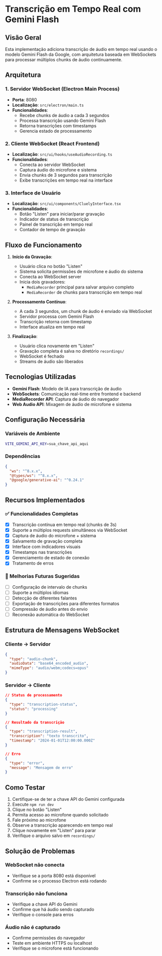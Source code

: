 # Transcrição em Tempo Real com Gemini Flash

## Visão Geral

Esta implementação adiciona transcrição de áudio em tempo real usando o modelo Gemini Flash da Google, com arquitetura baseada em WebSockets para processar múltiplos chunks de áudio continuamente.

## Arquitetura

### 1. Servidor WebSocket (Electron Main Process)
- **Porta**: 8080
- **Localização**: `src/electron/main.ts`
- **Funcionalidades**:
  - Recebe chunks de áudio a cada 3 segundos
  - Processa transcrição usando Gemini Flash
  - Retorna transcrições com timestamps
  - Gerencia estado de processamento

### 2. Cliente WebSocket (React Frontend)
- **Localização**: `src/ui/hooks/useAudioRecording.ts`
- **Funcionalidades**:
  - Conecta ao servidor WebSocket
  - Captura áudio do microfone e sistema
  - Envia chunks de 3 segundos para transcrição
  - Exibe transcrições em tempo real na interface

### 3. Interface de Usuário
- **Localização**: `src/ui/components/CluelyInterface.tsx`
- **Funcionalidades**:
  - Botão "Listen" para iniciar/parar gravação
  - Indicador de status de transcrição
  - Painel de transcrição em tempo real
  - Contador de tempo de gravação

## Fluxo de Funcionamento

1. **Início da Gravação**:
   - Usuário clica no botão "Listen"
   - Sistema solicita permissões de microfone e áudio do sistema
   - Conecta ao WebSocket server
   - Inicia dois gravadores:
     - `MediaRecorder` principal para salvar arquivo completo
     - `MediaRecorder` de chunks para transcrição em tempo real

2. **Processamento Contínuo**:
   - A cada 3 segundos, um chunk de áudio é enviado via WebSocket
   - Servidor processa com Gemini Flash
   - Transcrição retorna com timestamp
   - Interface atualiza em tempo real

3. **Finalização**:
   - Usuário clica novamente em "Listen"
   - Gravação completa é salva no diretório `recordings/`
   - WebSocket é fechado
   - Streams de áudio são liberados

## Tecnologias Utilizadas

- **Gemini Flash**: Modelo de IA para transcrição de áudio
- **WebSockets**: Comunicação real-time entre frontend e backend
- **MediaRecorder API**: Captura de áudio do navegador
- **Web Audio API**: Mixagem de áudio de microfone e sistema

## Configuração Necessária

### Variáveis de Ambiente
```bash
VITE_GEMINI_API_KEY=sua_chave_api_aqui
```

### Dependências
```json
{
  "ws": "^8.x.x",
  "@types/ws": "^8.x.x",
  "@google/generative-ai": "^0.24.1"
}
```

## Recursos Implementados

### ✅ Funcionalidades Completas
- [x] Transcrição contínua em tempo real (chunks de 3s)
- [x] Suporte a múltiplos requests simultâneos via WebSocket
- [x] Captura de áudio do microfone + sistema
- [x] Salvamento de gravação completa
- [x] Interface com indicadores visuais
- [x] Timestamps nas transcrições
- [x] Gerenciamento de estado de conexão
- [x] Tratamento de erros

### 🎯 Melhorias Futuras Sugeridas
- [ ] Configuração de intervalo de chunks
- [ ] Suporte a múltiplos idiomas
- [ ] Detecção de diferentes falantes
- [ ] Exportação de transcrições para diferentes formatos
- [ ] Compressão de áudio antes do envio
- [ ] Reconexão automática do WebSocket

## Estrutura de Mensagens WebSocket

### Cliente → Servidor
```json
{
  "type": "audio-chunk",
  "audioData": "base64_encoded_audio",
  "mimeType": "audio/webm;codecs=opus"
}
```

### Servidor → Cliente
```json
// Status de processamento
{
  "type": "transcription-status",
  "status": "processing"
}

// Resultado da transcrição
{
  "type": "transcription-result",
  "transcription": "texto transcrito",
  "timestamp": "2024-01-01T12:00:00.000Z"
}

// Erro
{
  "type": "error",
  "message": "Mensagem de erro"
}
```

## Como Testar

1. Certifique-se de ter a chave API do Gemini configurada
2. Execute `npm run dev`
3. Clique no botão "Listen"
4. Permita acesso ao microfone quando solicitado
5. Fale próximo ao microfone
6. Observe a transcrição aparecendo em tempo real
7. Clique novamente em "Listen" para parar
8. Verifique o arquivo salvo em `recordings/`

## Solução de Problemas

### WebSocket não conecta
- Verifique se a porta 8080 está disponível
- Confirme se o processo Electron está rodando

### Transcrição não funciona
- Verifique a chave API do Gemini
- Confirme que há áudio sendo capturado
- Verifique o console para erros

### Áudio não é capturado
- Confirme permissões do navegador
- Teste em ambiente HTTPS ou localhost
- Verifique se o microfone está funcionando 
